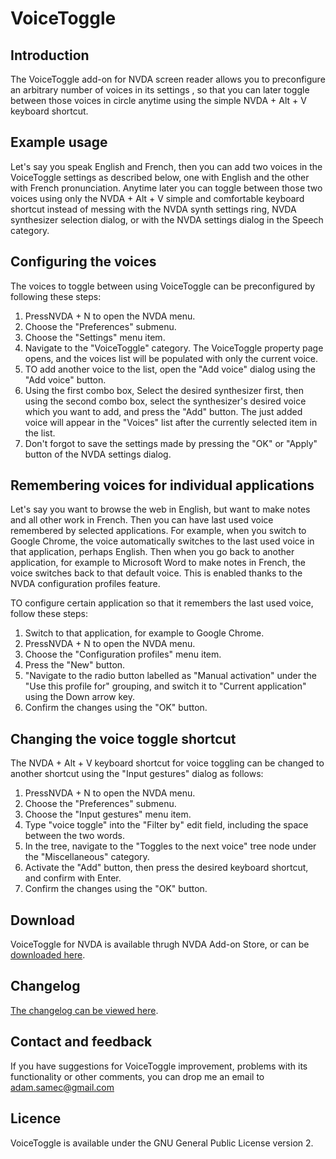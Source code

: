# VoiceToggle

## Introduction

The VoiceToggle add-on for NVDA screen reader allows you to preconfigure an arbitrary number of voices in its settings , so that you can later toggle between those voices in circle anytime using the simple NVDA + Alt + V keyboard shortcut.

## Example usage

Let's say you speak English and French, then you can add two voices in the VoiceToggle settings as described below, one with English and the other with French pronunciation. Anytime later you can toggle between those two voices using only the NVDA + Alt + V simple and comfortable keyboard shortcut instead of messing with the NVDA synth settings ring, NVDA synthesizer selection dialog, or with the NVDA settings dialog in the Speech category.

## Configuring the voices

The voices to toggle between using VoiceToggle can be preconfigured by following these steps:

1. PressNVDA + N to open the NVDA menu.
2. Choose the "Preferences" submenu.
3. Choose the "Settings" menu item.
4. Navigate to the "VoiceToggle" category. The VoiceToggle property page opens, and the voices list will be populated with only the current voice.
5. TO add another voice to the list, open the "Add voice" dialog using the "Add voice" button.
6. Using the first combo box, Select the desired synthesizer first, then using the second combo box, select the synthesizer's desired voice which you want to add, and press the "Add" button. The just added voice will appear in the "Voices" list after the currently selected item in the list.
7. Don't forgot to save the settings made by pressing the "OK" or "Apply" button of the NVDA settings dialog.

## Remembering voices for individual applications

Let's say you want to browse the web in English, but want to make notes and all other work in French. Then you can have last used voice remembered by selected applications. For example, when you switch to Google Chrome, the voice automatically switches to the last used voice in that application, perhaps English. Then when you go back to another application, for example to Microsoft Word to make notes in French, the voice switches back to that default voice. This is enabled thanks to the NVDA configuration profiles feature.

TO configure certain application so that it remembers the last used voice, follow these steps:

1. Switch to that application, for example to Google Chrome.
2. PressNVDA + N to open the NVDA menu.
3. Choose the "Configuration profiles" menu item.
4. Press the "New" button.
5. "Navigate to the radio button labelled as "Manual activation" under the "Use this profile for" grouping, and switch it to "Current application" using the Down arrow key.
6. Confirm the changes using the "OK" button.

## Changing the voice toggle shortcut

The NVDA + Alt + V keyboard shortcut for voice toggling can be changed to another shortcut using the "Input gestures" dialog as follows:

1. PressNVDA + N to open the NVDA menu.
2. Choose the "Preferences" submenu.
3. Choose the "Input gestures" menu item.
4. Type "voice toggle" into the "Filter by" edit field, including the space between the two words.
5. In the tree, navigate to the "Toggles to the next voice" tree node under the "Miscellaneous" category.
6. Activate the "Add" button, then press the desired keyboard shortcut, and confirm with Enter.
7. Confirm the changes using the "OK" button.

## Download

VoiceToggle for NVDA is available thrugh NVDA Add-on Store, or can be [downloaded here][VoiceToggle-download].

## Changelog

[The changelog can be viewed here][changelog].

## Contact and feedback

If you have suggestions for VoiceToggle improvement, problems with its functionality or other comments, you can drop me an email to [adam.samec@gmail.com](mailto:adam.samec@gmail.com)

## Licence

VoiceToggle is available under the GNU General Public License version 2.

[VoiceToggle-download]: https://files.adamsamec.cz/apps/nvda/VoiceToggle.nvda-addon
[VoiceToggle-download-nvda-2023-1]: https://files.adamsamec.cz/apps/nvda/VoiceToggle-1.4.1.nvda-addon
[changelog]: https://github.com/adamsamec/VoiceToggle/blob/main/Changelog.md
